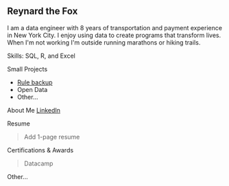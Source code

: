 ## Reynard the Fox

I am a data engineer with 8 years of transportation and payment experience in New York City. I enjoy using data to create programs that transform lives. When I'm not working I'm outside running marathons or hiking trails. 


Skills: SQL, R, and Excel


Small Projects
- [Rule backup](https://github.com/reynard-fox/archive_tlc_rules/blob/280a4fde7764d04cc48e5d00b81f6bb6b3bc5132/TLC_Rule_Archive_HTML.md) 
- Open Data
- Other...


About Me
[LinkedIn](https://www.linkedin.com/in/michael-anderson-analytics/)


Resume
> Add 1-page resume


Certifications & Awards
> Datacamp


Other...
